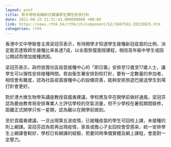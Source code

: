 ```yaml
---
layout: post
title: 有中學校長稱即日籌讓學生彈性安排打針
date: 2021-08-25 21:51:43.000000000 +08:00
link: https://news.rthk.hk/rthk/ch/component/k2/1607592-20210825.htm
categories: rthk
---
```


香港中文中學聯會主席梁冠芬表示，有待開學才知道學生接種新冠疫苗的比例，決定能否達致師生接種比率各達7成，以全面恢復面授課程，相信高年級中學生或因公開試而增加接種誘因。

梁冠芬表示，政府放寬社區疫苗接種中心的「即日籌」安排至12歲至17歲人士，讓學生可以彈性安排接種時間。若由衞生署安排到校打針，要有一定數量的參加者，相信會有難度，認為社區疫苗接種中心的設備完善，能夠安排旅遊巴接送學生到場打針會更好。

對於港大微生物學系講座教授袁國勇建議，學校應及早在開學前做好通風，梁冠芬認為要由教育局安排專業人士評估學校的空氣流量，但不少學校在暑假期間裝修，距離正式開學只有一星期，認為難以在開學前做到。

至於袁國勇建議，一旦出現第五波疫情，已接種疫苗的學生可回校上課，未接種的則上網課。梁冠芬認為若再出現疫情，家長或擔心子女回校會受感染，統一安排學生上網課會較好，學校已有網課的經驗，若要同時準備實體及網上課程，會面對一定壓力。
